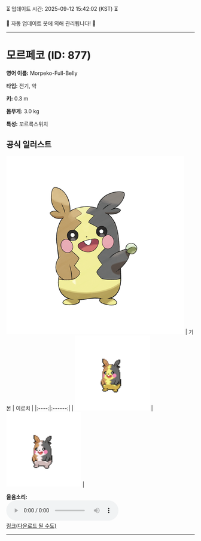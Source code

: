 
⏳ 업데이트 시간: 2025-09-12 15:42:02 (KST) ⏳

🤖 자동 업데이트 봇에 의해 관리됩니다! 🤖

---

# 모르페코 (ID: 877)
**영어 이름:** Morpeko-Full-Belly

**타입:** 전기, 악

**키:** 0.3 m

**몸무게:** 3.0 kg

**특성:** 꼬르륵스위치

## 공식 일러스트
![](https://raw.githubusercontent.com/PokeAPI/sprites/master/sprites/pokemon/other/official-artwork/877.png)
| 기본 | 이로치 |
|:----:|:------:|
| <img src="https://raw.githubusercontent.com/PokeAPI/sprites/master/sprites/pokemon/877.png" width="200"> | <img src="https://raw.githubusercontent.com/PokeAPI/sprites/master/sprites/pokemon/shiny/877.png" width="200"> |

**울음소리:**<br><audio controls src="https://raw.githubusercontent.com/PokeAPI/cries/main/cries/pokemon/latest/877.ogg"></audio><br> [링크(다운로드 될 수도)](https://raw.githubusercontent.com/PokeAPI/cries/main/cries/pokemon/latest/877.ogg)


---
